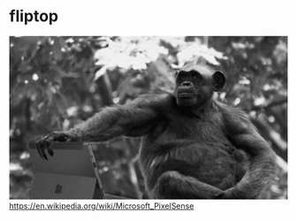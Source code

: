 # fliptop
![](https://github.com/nondejus/fliptop/blob/main/ArtBoard%20Image%20(326).jpg)
https://en.wikipedia.org/wiki/Microsoft_PixelSense
